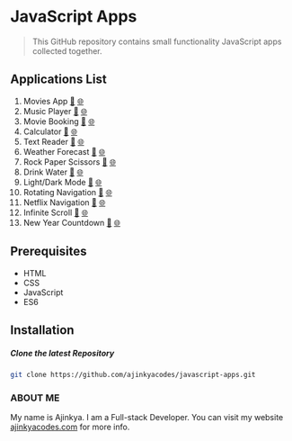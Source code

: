 # JavaScript Apps

> This GitHub repository contains small functionality JavaScript apps collected together.

## Applications List
1.   Movies App [:memo:](https://github.com/ajinkyacodes/javascript-apps/tree/master/movies-app) [:globe_with_meridians:](https://work.ajinkyacodes.com/javascript-apps/movies-app/)
2.   Music Player [:memo:](https://github.com/ajinkyacodes/javascript-apps/tree/master/music-player) [:globe_with_meridians:](https://work.ajinkyacodes.com/javascript-apps/music-player/)
3.   Movie Booking [:memo:](https://github.com/ajinkyacodes/javascript-apps/tree/master/movie-booking) [:globe_with_meridians:](https://work.ajinkyacodes.com/javascript-apps/movie-booking/)
4.   Calculator [:memo:](https://github.com/ajinkyacodes/javascript-apps/tree/master/calculator) [:globe_with_meridians:](https://work.ajinkyacodes.com/javascript-apps/calculator/)
5.   Text Reader [:memo:](https://github.com/ajinkyacodes/javascript-apps/tree/master/text-reader) [:globe_with_meridians:](https://work.ajinkyacodes.com/javascript-apps/text-reader/)
6.   Weather Forecast [:memo:](https://github.com/ajinkyacodes/javascript-apps/tree/master/weather-forecast) [:globe_with_meridians:](https://work.ajinkyacodes.com/javascript-apps/weather-forecast/)
7.   Rock Paper Scissors [:memo:](https://github.com/ajinkyacodes/javascript-apps/tree/master/rock-paper-scissors) [:globe_with_meridians:](https://work.ajinkyacodes.com/javascript-apps/rock-paper-scissors/)
8.   Drink Water [:memo:](https://github.com/ajinkyacodes/javascript-apps/tree/master/drink-water) [:globe_with_meridians:](https://work.ajinkyacodes.com/javascript-apps/drink-water/)
9.   Light/Dark Mode [:memo:](https://github.com/ajinkyacodes/javascript-apps/tree/master/light-dark-mode) [:globe_with_meridians:](https://work.ajinkyacodes.com/javascript-apps/light-dark-mode/)
10.  Rotating Navigation [:memo:](https://github.com/ajinkyacodes/javascript-apps/tree/master/rotating-navigation) [:globe_with_meridians:](https://work.ajinkyacodes.com/javascript-apps/rotating-navigation/)
11.  Netflix Navigation [:memo:](https://github.com/ajinkyacodes/javascript-apps/tree/master/netflix-navigation) [:globe_with_meridians:](https://work.ajinkyacodes.com/javascript-apps/netflix-navigation/)
12.  Infinite Scroll [:memo:](https://github.com/ajinkyacodes/javascript-apps/tree/master/infinite-scroll) [:globe_with_meridians:](https://work.ajinkyacodes.com/javascript-apps/infinite-scroll/)
13.  New Year Countdown [:memo:](https://github.com/ajinkyacodes/javascript-apps/tree/master/new-year-countdown) [:globe_with_meridians:](https://work.ajinkyacodes.com/javascript-apps/new-year-countdown/)

## Prerequisites
- HTML
- CSS
- JavaScript
- ES6

## Installation

##### Clone the latest Repository

```bash
git clone https://github.com/ajinkyacodes/javascript-apps.git
```

### ABOUT ME
My name is Ajinkya. I am a Full-stack Developer. You can visit my website [ajinkyacodes.com](https://ajinkyacodes.com) for more info.